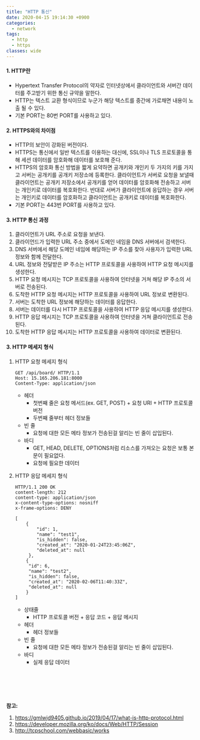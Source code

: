 ```yaml
---
title: "HTTP 통신"
date: 2020-04-15 19:14:30 +0900
categories:
  - network
tags:
  - http
  - https
classes: wide
---
```


#### 1. HTTP란

- Hypertext Transfer Protocol의 약자로 인터넷상에서 클라이언트와 서버간 데이터를 주고받기 위한 통신 규약을 말한다.
- HTTP는 텍스트 교환 형식이므로 누군가 해당 텍스트를 중간에 가로채면 내용이 노출 될 수 있다.
- 기본 PORT는 80번 PORT를 사용하고 있다.

#### 2. HTTPS와의 차이점

- HTTP의 보안이 강화된 버전이다.
- HTTPS는 통신에서 일반 텍스트를 이용하는 대신에, SSL이나 TLS 프로토콜을 통해 세션 데이터를 암호화해 데이터를 보호해 준다.
- HTTPS의 암호화 통신 방법을 짧게 요약하면 공개키와 개인키 두 가지의 키를 가지고 서버는 공개키를 공개키 저장소에 등록한다. 클라이언트가 서버로 요청을 보낼때 클라이언트는 공개키 저장소에서 공개키를 얻어 데이터를 암호화해 전송하고 서버는 개인키로 데이터를 복호화한다. 반대로 서버가 클라이언트에 응답하는 경우 서버는 개인키로 데이터를 암호화하고 클라이언트는 공개키로 데이터를 복호화한다.
- 기본 PORT는 443번 PORT를 사용하고 있다.

#### 3. HTTP 통신 과정

1. 클라이언트가 URL 주소로 요청을 보낸다.
2. 클라이언드가 입력한 URL 주소 중에서 도메인 네임을 DNS 서버에서 검색한다.
3. DNS 서버에서 해당 도메인 네임에 해당하는 IP 주소를 찾아 사용자가 입력한 URL 정보와 함께 전달한다.
4. URL 정보와 전달받은 IP 주소는 HTTP 프로토콜을 사용하여 HTTP 요청 메시지를 생성한다.
5. HTTP 요청 메시지는 TCP 프로토콜을 사용하여 인터넷을 거쳐 해당 IP 주소의 서버로 전송된다.
6. 도착한 HTTP 요청 메시지는 HTTP 프로토콜을 사용하여 URL 정보로 변환된다.
7. 서버는 도착한 URL 정보에 해당하는 데이터를 응답한다.
8. 서버는 데이터를 다시 HTTP 프로토콜을 사용하여 HTTP 응답 메시지를 생성한다.
9. HTTP 응답 메시지는 TCP 프로토콜을 사용하여 인터넷을 거쳐 클라이언트로 전송된다.
10. 도착한 HTTP 응답 메시지는 HTTP 프로토콜을 사용하여 데이터로 변환된다.

#### 3. HTTP 메세지 형식

1. HTTP 요청 메세지 형식

   ```HTTP
   GET /api/board/ HTTP/1.1
   Host: 15.165.206.181:8000
   Content-Type: application/json
   ```

   - 헤더
     - 첫번째 줄은 요청 메서드(ex. GET, POST) + 요청 URI + HTTP 프로토콜 버전
     - 두번째 줄부터 헤더 정보들
   - 빈 줄
     - 요청에 대한 모든 메타 정보가 전송된걸 알리는 빈 줄이 삽입된다.
   - 바디
     - GET, HEAD, DELETE, OPTIONS처럼 리소스를 가져오는 요청은 보통 본문이 필요없다.
     - 요청에 필요한 데이터

2. HTTP 응답 메세지 형식

   ```HTTP
   HTTP/1.1 200 OK
   content-length: 212
   content-type: application/json
   x-content-type-options: nosniff
   x-frame-options: DENY

   [
       {
           "id": 1,
           "name": "test1",
           "is_hidden": false,
           "created_at": "2020-01-24T23:45:06Z",
           "deleted_at": null
        },
       {
        "id": 6,
        "name": "test2",
        "is_hidden": false,
        "created_at": "2020-02-06T11:40:33Z",
        "deleted_at": null
       }
   ]
   ```

   - 상태줄
     - HTTP 프로토콜 버전 + 응답 코드 + 응답 메시지
   - 헤더
     - 헤더 정보들
   - 빈 줄
     - 요청에 대한 모든 메타 정보가 전송된걸 알리는 빈 줄이 삽입된다.
   - 바디
     - 실제 응답 데이터

<br/>
<br/>
<br/>
<br/>

**참고:**

1. https://gmlwjd9405.github.io/2019/04/17/what-is-http-protocol.html
2. https://developer.mozilla.org/ko/docs/Web/HTTP/Session
3. http://tcpschool.com/webbasic/works
